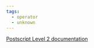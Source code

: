```yaml
---
tags:
  - operator
  - unknown
---
```

[Postscript Level 2 documentation](https://hepunx.rl.ac.uk/~adye/psdocs/ref/PSL2p.html#prompt)
